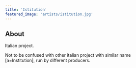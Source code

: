 ```yaml
---
title: 'Istitution'
featured_image: 'artists/istitution.jpg'
---
```


## About

Italian project.

Not to be confused with other italian project with similar name [a=Institution], run by different producers.


